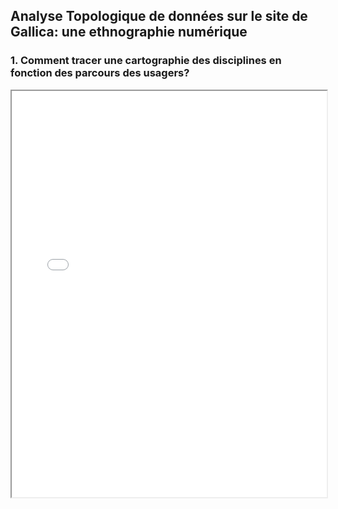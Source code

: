 ## Analyse Topologique de données sur le site de Gallica: une ethnographie numérique

### 1. Comment tracer une cartographie des disciplines en fonction des parcours des usagers?

<iframe width=100%, height=650, src='PCATSNE.html'></iframe>

